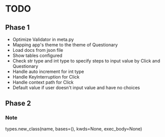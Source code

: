 
# TODO
## Phase 1
- Optimize Validator in meta.py
- Mapping app's theme to the theme of Questionary
- Load docs from json file
- Show tables configured
- Check str type and int type to specify steps to input value by Click and Questionary
- Handle auto increment for int type
- Handle KeyInterruption for Click
- Handle context path for Click
- Default value if user doesn't input value and have no choices
## Phase 2

### Note
types.new_class(name, bases=(), kwds=None, exec_body=None)